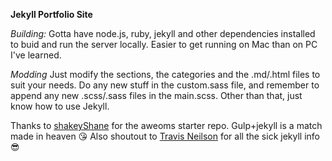 **Jekyll Portfolio Site**

*Building:*
Gotta have node.js, ruby, jekyll and other dependencies installed to buid and run the server locally. Easier to get running on Mac than on PC I've learned.

*Modding*
Just modify the sections, the categories and the .md/.html files to suit your needs. Do any new stuff in the custom.sass file, and remember to append any new .scss/.sass files in the main.scss. Other than that, just know how to use Jekyll.

Thanks to [shakeyShane](https://github.com/shakyShane) for the aweoms starter repo. Gulp+jekyll is a match made in heaven :kissing_heart: Also shoutout to [Travis Neilson](https://github.com/travisneilson) for all the sick jekyll info :sunglasses:

